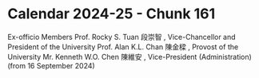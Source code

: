 # Calendar 2024-25 - Chunk 161

<!-- Chunk tokens: 60, Enriched tokens: 65 -->

Ex-officio Members
Prof. Rocky S. Tuan 段崇智 , Vice-Chancellor and President of the University Prof. Alan K.L. Chan 陳金樑 , Provost of the University Mr. Kenneth W.O. Chen 陳維安 , Vice-President (Administration) (from 16 September 2024)
